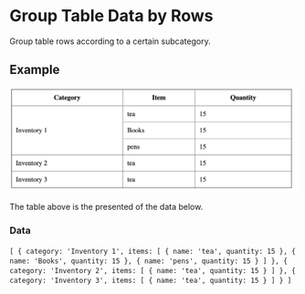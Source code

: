 # Group Table Data by Rows
Group table rows according to a certain subcategory.

## Example

![alt text](./demo.png)

The table above is the presented of the data below.

### Data
`
[
    {
        category: 'Inventory 1',
        items: [
            {
                name: 'tea',
                quantity: 15
            },
            {
                name: 'Books',
                quantity: 15
            },
            {
                name: 'pens',
                quantity: 15
            }
        ]
    },
    {
        category: 'Inventory 2',
        items: [
            {
                name: 'tea',
                quantity: 15
            }
        ]
    },
    {
        category: 'Inventory 3',
        items: [
            {
                name: 'tea',
                quantity: 15
            }
        ]
    }
]
`
